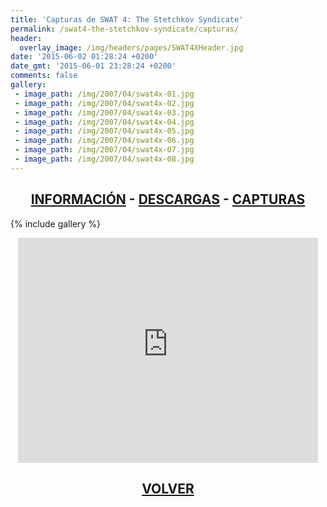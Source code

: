 ```yaml
---
title: 'Capturas de SWAT 4: The Stetchkov Syndicate'
permalink: /swat4-the-stetchkov-syndicate/capturas/
header:
  overlay_image: /img/headers/pages/SWAT4XHeader.jpg
date: '2015-06-02 01:28:24 +0200'
date_gmt: '2015-06-01 23:28:24 +0200'
comments: false
gallery:
 - image_path: /img/2007/04/swat4x-01.jpg
 - image_path: /img/2007/04/swat4x-02.jpg
 - image_path: /img/2007/04/swat4x-03.jpg
 - image_path: /img/2007/04/swat4x-04.jpg
 - image_path: /img/2007/04/swat4x-05.jpg
 - image_path: /img/2007/04/swat4x-06.jpg
 - image_path: /img/2007/04/swat4x-07.jpg
 - image_path: /img/2007/04/swat4x-08.jpg
---
```

<h2 style="text-align: center;"><strong><a href="/swat4-the-stetchkov-syndicate/informacion/">INFORMACIÓN</a> - <a href="/swat4-the-stetchkov-syndicate/descargar/">DESCARGAS</a> - <a href="/swat4-the-stetchkov-syndicate/capturas/">CAPTURAS</a></strong></h2>

{% include gallery %}

<p style="text-align: center;"><iframe src="https://www.youtube-nocookie.com/embed/CrarQ3syDo8?rel=0" width="480" height="360" frameborder="0" allowfullscreen="allowfullscreen"></iframe></p>

<h2 style="text-align: center;"><strong><a href="/swat4-the-stetchkov-syndicate/">VOLVER</a></strong></h2>


